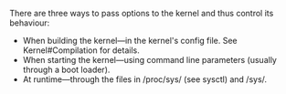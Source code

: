 There are three ways to pass options to the kernel and thus control its behaviour:

* When building the kernel—in the kernel's config file. See Kernel#Compilation for details.
* When starting the kernel—using command line parameters (usually through a boot loader).
* At runtime—through the files in /proc/sys/ (see sysctl) and /sys/.
